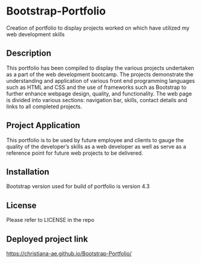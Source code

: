 # Bootstrap-Portfolio
Creation of portfolio to display projects worked on which have utilized my web development skills

## Description 
This portfolio has been compiled to display the various projects undertaken as a part of the web development bootcamp. The projects demonstrate the understanding and application of various front end programming languages such as HTML and CSS and the use of frameworks such as Bootstrap to further enhance webpage design, quality, and functionality.
The web page is divided into various sections: navigation bar, skills, contact details and links to all completed projects. 

## Project Application
This portfolio is to be used by future employee and clients to gauge the quality of the developer’s skills as a web developer as well as serve as a reference point for future web projects to be delivered. 

## Installation 
Bootstrap version used for build of portfolio is version 4.3

## License
Please refer to LICENSE in the repo

## Deployed project link
https://christiana-ae.github.io/Bootstrap-Portfolio/
